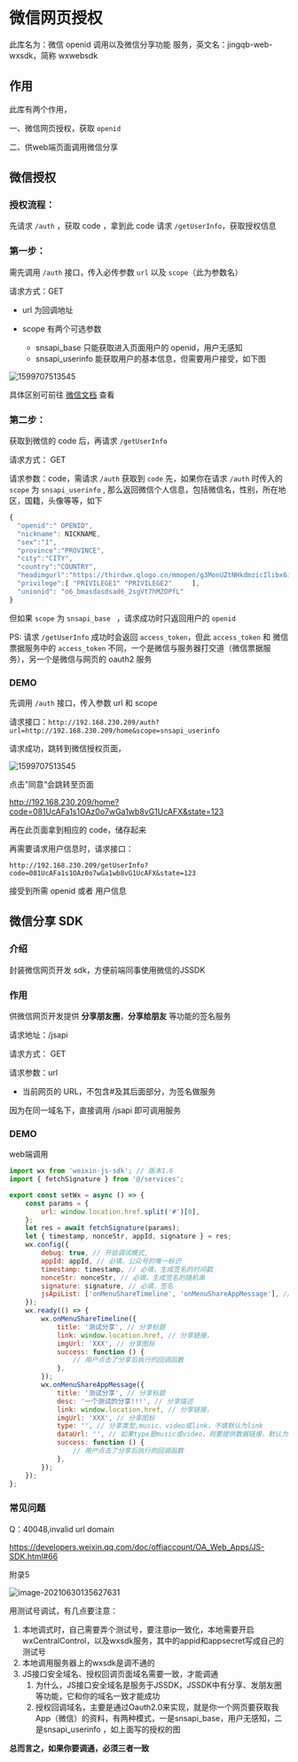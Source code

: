 # 微信网页授权

此库名为：微信 openid 调用以及微信分享功能 服务，英文名：jingqb-web-wxsdk，简称 wxwebsdk



## 作用

此库有两个作用，

一、微信网页授权，获取 `openid`

二、供web端页面调用微信分享



## 微信授权

### 授权流程：

先请求 `/auth` ，获取 code ，拿到此 code 请求 `/getUserInfo`，获取授权信息

### 第一步：

需先调用 `/auth` 接口，传入必传参数 `url` 以及 `scope`（此为参数名）

请求方式：GET

- url 为回调地址


- scope 有两个可选参数
  - snsapi_base 只能获取进入页面用户的 openid，用户无感知
  - snsapi_userinfo 能获取用户的基本信息，但需要用户接受，如下图

![1599707513545](https://i.loli.net/2021/05/21/gKzl6PTUmQYos4L.png)

具体区别可前往 [微信文档](https://developers.weixin.qq.com/doc/offiaccount/OA_Web_Apps/Wechat_webpage_authorization.html) 查看

### 第二步：

获取到微信的 code 后，再请求 `/getUserInfo`

请求方式： GET

请求参数：code，需请求 `/auth` 获取到 `code` 先，如果你在请求 `/auth` 时传入的 `scope` 为 `snsapi_userinfo` , 那么返回微信个人信息，包括微信名，性别，所在地区，国籍，头像等等，如下

```javascript
{   
  "openid":" OPENID",
  "nickname": NICKNAME,
  "sex":"1",
  "province":"PROVINCE",
  "city":"CITY",
  "country":"COUNTRY",
  "headimgurl":"https://thirdwx.qlogo.cn/mmopen/g3MonUZtNHkdmzicIlibx6iaFqAc56vxLSUfpb6n5WKSYVY0ChQKkiaJSgQ1dZuTOgvLLrhJbERQQ4eMsv84eavHiaiceqxibJxCfHe/46",
  "privilege":[ "PRIVILEGE1" "PRIVILEGE2"     ],
  "unionid": "o6_bmasdasdsad6_2sgVt7hMZOPfL"
}
```

但如果 `scope` 为 `snsapi_base ` ，请求成功时只返回用户的 `openid`

PS: 请求 `/getUserInfo` 成功时会返回 `access_token`，但此 `access_token`  和 微信票据服务中的 `access_token` 不同，一个是微信与服务器打交道（微信票据服务），另一个是微信与网页的 oauth2 服务



### DEMO

先调用 `/auth` 接口，传入参数 url 和 scope

请求接口：`http://192.168.230.209/auth?url=http://192.168.230.209/home&scope=snsapi_userinfo`

请求成功，跳转到微信授权页面，

![1599707513545](https://i.loli.net/2021/05/21/gKzl6PTUmQYos4L.png)

点击”同意“会跳转至页面

http://192.168.230.209/home?code=081UcAFa1s1OAz0o7wGa1wb8vG1UcAFX&state=123

再在此页面拿到相应的 code，储存起来

再需要请求用户信息时，请求接口：

`http://192.168.230.209/getUserInfo?code=081UcAFa1s1OAz0o7wGa1wb8vG1UcAFX&state=123`

接受到所需 openid 或者 用户信息



## 微信分享 SDK

### 介绍

封装微信网页开发 sdk，方便前端同事使用微信的JSSDK

### 作用

供微信网页开发提供 **分享朋友圈**，**分享给朋友** 等功能的签名服务

请求地址：/jsapi

请求方式： GET

请求参数：url

-    当前网页的 URL，不包含#及其后面部分，为签名做服务

因为在同一域名下，直接调用 /jsapi 即可调用服务



### DEMO

web端调用

```javascript
import wx from 'weixin-js-sdk'; // 版本1.6
import { fetchSignature } from '@/services';

export const setWx = async () => {
    const params = {
        url: window.location.href.split('#')[0],
    };
    let res = await fetchSignature(params);
    let { timestamp, nonceStr, appId, signature } = res;
    wx.config({
        debug: true, // 开启调试模式,
        appId: appId, // 必填，公众号的唯一标识
        timestamp: timestamp, // 必填，生成签名的时间戳
        nonceStr: nonceStr, // 必填，生成签名的随机串
        signature: signature, // 必填，签名
        jsApiList: ['onMenuShareTimeline', 'onMenuShareAppMessage'], // 必填，需要使用的JS接口列表
    });
    wx.ready(() => {
        wx.onMenuShareTimeline({
            title: '测试分享', // 分享标题
            link: window.location.href, // 分享链接，
            imgUrl: 'XXX', // 分享图标
            success: function () {
                // 用户点击了分享后执行的回调函数
            },
        });
        wx.onMenuShareAppMessage({
            title: '测试分享', // 分享标题
            desc: '一个测试的分享!!!', // 分享描述
            link: window.location.href, // 分享链接，
            imgUrl: 'XXX', // 分享图标
            type: '', // 分享类型,music、video或link，不填默认为link
            dataUrl: '', // 如果type是music或video，则要提供数据链接，默认为空
            success: function () {
                // 用户点击了分享后执行的回调函数
            },
        });
    });
};

```





### 常见问题

Q：40048,invalid url domain

https://developers.weixin.qq.com/doc/offiaccount/OA_Web_Apps/JS-SDK.html#66

附录5

![image-20210630135627631](https://i.loli.net/2021/06/30/lrAxdMK1Ic48smh.png)

用测试号调试，有几点要注意：

1. 本地调式时，自己需要弄个测试号，要注意ip一致化，本地需要开启wxCentralControl，以及wxsdk服务，其中的appid和appsecret写成自己的测试号
2. 本地调用服务器上的wxsdk是调不通的
3. JS接口安全域名、授权回调页面域名需要一致，才能调通
   1. 为什么，JS接口安全域名是服务于JSSDK，JSSDK中有分享、发朋友圈等功能，它和你的域名一致才能成功
   2. 授权回调域名，主要是通过Oauth2.0来实现，就是你一个网页要获取我App（微信）的资料，有两种模式，一是snsapi_base，用户无感知，二是snsapi_userinfo ，如上面写的授权的图

**总而言之，如果你要调通，必须三者一致**

